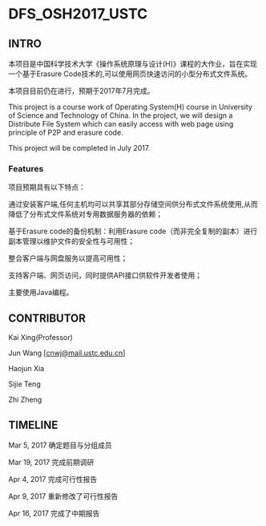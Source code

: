 # DFS_OSH2017_USTC

## INTRO

本项目是中国科学技术大学《操作系统原理与设计(H)》课程的大作业，旨在实现一个基于Erasure Code技术的,可以使用网页快速访问的小型分布式文件系统。

本项目目前仍在进行，预期于2017年7月完成。

This project is a course work of Operating System(H) course in University of Science and Technology of China. In the project,
we will design a Distribute File System which can easily access with web page using principle of P2P and erasure code.

This project will be completed in July 2017.

### Features

项目预期具有以下特点：

通过安装客户端,任何主机均可以共享其部分存储空间供分布式文件系统使用,从而降低了分布式文件系统对专用数据服务器的依赖；

基于Erasure code的备份机制：利用Erasure code（而非完全复制的副本）进行副本管理以维护文件的安全性与可用性；

整合客户端与网盘服务以提高可用性；

支持客户端、网页访问，同时提供API接口供软件开发者使用；

主要使用Java编程。

## CONTRIBUTOR

Kai Xing(Professor)

Jun Wang		[cnwj@mail.ustc.edu.cn]

Haojun Xia

Sijie Teng

Zhi Zheng

## TIMELINE

Mar 5, 2017	确定题目与分组成员

Mar 19, 2017	完成前期调研

Apr 4, 2017	完成可行性报告

Apr 9, 2017	重新修改了可行性报告

Apr 16, 2017	完成了中期报告

